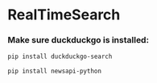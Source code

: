 # RealTimeSearch

### Make sure duckduckgo is installed:

```bash
pip install duckduckgo-search
```


```bash
pip install newsapi-python
```









 
